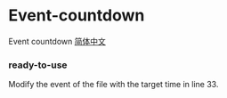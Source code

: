 # Event-countdown
Event countdown
[简体中文](https://gitee.com/seedream7649/oi-countdown-)

### ready-to-use
Modify the event of the file with the target time in line 33.

